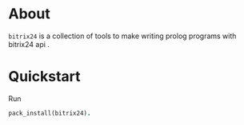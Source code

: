 # About

`bitrix24` is a collection of tools to make writing prolog programs with bitrix24 api .

# Quickstart

Run

```prolog
pack_install(bitrix24).
```
